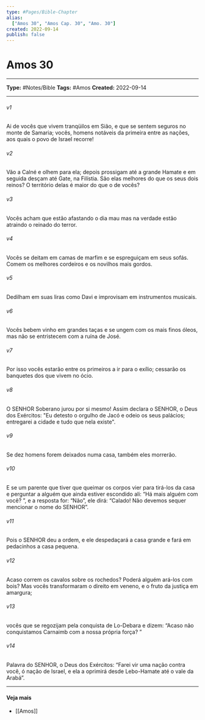 ```yaml
---
type: #Pages/Bible-Chapter
alias:
  ["Amos 30", "Amos Cap. 30", "Amo. 30"]
created: 2022-09-14
publish: false
---
```


# Amos 30

---

**Type:** #Notes/Bible
**Tags:** #Amos
**Created:** 2022-09-14

---

###### v1
Ai de vocês que vivem tranqüilos em Sião, e que se sentem seguros no monte de Samaria; vocês, homens notáveis da primeira entre as nações, aos quais o povo de Israel recorre!
###### v2
Vão a Calné e olhem para ela; depois prossigam até a grande Hamate e em seguida desçam até Gate, na Filístia. São elas melhores do que os seus dois reinos? O território delas é maior do que o de vocês?
###### v3
Vocês acham que estão afastando o dia mau mas na verdade estão atraindo o reinado do terror.
###### v4
Vocês se deitam em camas de marfim e se espreguiçam em seus sofás. Comem os melhores cordeiros e os novilhos mais gordos.
###### v5
Dedilham em suas liras como Davi e improvisam em instrumentos musicais.
###### v6
Vocês bebem vinho em grandes taças e se ungem com os mais finos óleos, mas não se entristecem com a ruína de José.
###### v7
Por isso vocês estarão entre os primeiros a ir para o exílio; cessarão os banquetes dos que vivem no ócio.
###### v8
O SENHOR Soberano jurou por si mesmo! Assim declara o SENHOR, o Deus dos Exércitos: "Eu detesto o orgulho de Jacó e odeio os seus palácios; entregarei a cidade e tudo que nela existe".
###### v9
Se dez homens forem deixados numa casa, também eles morrerão.
###### v10
E se um parente que tiver que queimar os corpos vier para tirá-los da casa e perguntar a alguém que ainda estiver escondido ali: “Há mais alguém com você? ”, e a resposta for: “Não”, ele dirá: “Calado! Não devemos sequer mencionar o nome do SENHOR”.
###### v11
Pois o SENHOR deu a ordem, e ele despedaçará a casa grande e fará em pedacinhos a casa pequena.
###### v12
Acaso correm os cavalos sobre os rochedos? Poderá alguém ará-los com bois? Mas vocês transformaram o direito em veneno, e o fruto da justiça em amargura;
###### v13
vocês que se regozijam pela conquista de Lo-Debara e dizem: “Acaso não conquistamos Carnaimb com a nossa própria força? ”
###### v14
Palavra do SENHOR, o Deus dos Exércitos: “Farei vir uma nação contra você, ó nação de Israel, e ela a oprimirá desde Lebo-Hamate até o vale da Arabá”.


---

#### Veja mais

- [[Amos]]
